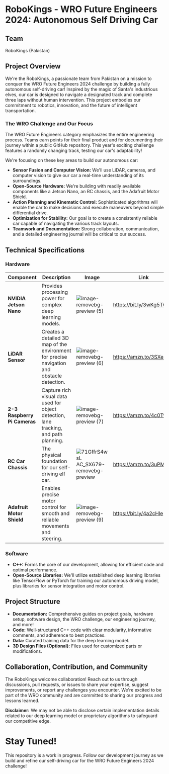 # RoboKings - WRO Future Engineers 2024: Autonomous Self Driving Car
## Team
RoboKings (Pakistan)

## Project Overview
We're the RoboKings, a passionate team from Pakistan on a mission to conquer the WRO Future Engineers 2024 challenge by building a fully autonomous self-driving car! Inspired by the magic of Santa's industrious elves, our car is designed to navigate a designated track and complete three laps without human intervention. This project embodies our commitment to robotics, innovation, and the future of intelligent transportation.

### The WRO Challenge and Our Focus
The WRO Future Engineers category emphasizes the entire engineering process. Teams earn points for their final product and for documenting their journey within a public GitHub repository. This year's exciting challenge features a randomly changing track, testing our car's adaptability!

We're focusing on these key areas to build our autonomous car:

- **Sensor Fusion and Computer Vision:** We'll use LiDAR, cameras, and computer vision to give our car a real-time understanding of its surroundings.
- **Open-Source Hardware:** We're building with readily available components like a Jetson Nano, an RC chassis, and the Adafruit Motor Shield.
- **Action Planning and Kinematic Control:** Sophisticated algorithms will enable the car to make decisions and execute maneuvers beyond simple differential drive.
- **Optimization for Stability:** Our goal is to create a consistently reliable car capable of navigating the various track layouts.
- **Teamwork and Documentation:** Strong collaboration, communication, and a detailed engineering journal will be critical to our success.

## Technical Specifications

### Hardware

| Component | Description | Image | Link 
|---|---|---|---|
| **NVIDIA Jetson Nano** | Provides processing power for complex deep learning models. | ![image-removebg-preview (5)](https://github.com/MoeezAnwar/RoboKings/assets/116732848/1dd911b8-c91a-4631-95df-8684bb978abf) | <https://bit.ly/3wKg5TG>
| **LiDAR Sensor** | Creates a detailed 3D map of the environment for precise navigation and obstacle detection. | ![image-removebg-preview (6)](https://github.com/MoeezAnwar/RoboKings/assets/116732848/2bff55ed-4e26-40d4-92c5-fb1c7ce7ac35) |<https://amzn.to/3SXeS2I>
| **2-3 Raspberry Pi Cameras** | Capture rich visual data used for object detection, lane tracking, and path planning. | ![image-removebg-preview (7)](https://github.com/MoeezAnwar/RoboKings/assets/116732848/bf8420fb-db4a-40f1-aea0-3e7068d7ce46) |<https://amzn.to/4c0Tv9o>
| **RC Car Chassis** | The physical foundation for our self-driving elf car. | ![71GffrS4wsL _AC_SX679_-removebg-preview](https://github.com/MoeezAnwar/RoboKings/assets/116732848/a55f7e87-181b-406d-88d0-e1d41bb70d0d)|<https://amzn.to/3uPM0Bz>
| **Adafruit Motor Shield** | Enables precise motor control for smooth and reliable movements and steering. | ![image-removebg-preview (9)](https://github.com/MoeezAnwar/RoboKings/assets/116732848/dcf58b72-aea9-4db2-9e2a-3df08da5f890) |<https://bit.ly/4a2cHle>

### Software
- **C++:** Forms the core of our development, allowing for efficient code and optimal performance.
- **Open-Source Libraries:** We'll utilize established deep learning libraries like TensorFlow or PyTorch for training our autonomous driving model, plus libraries for sensor integration and motor control.

## Project Structure
- **Documentation:** Comprehensive guides on project goals, hardware setup, software design, the WRO challenge, our engineering journey, and more!
- **Code:** Well-structured C++ code with clear modularity, informative comments, and adherence to best practices.
- **Data:** Curated training data for the deep learning model.
- **3D Design Files (Optional):** Files used for customized parts or modifications.

## Collaboration, Contribution, and Community
The RoboKings welcome collaboration! Reach out to us through discussions, pull requests, or issues to share your expertise, suggest improvements, or report any challenges you encounter. We're excited to be part of the WRO community and are committed to sharing our progress and lessons learned.

**Disclaimer:**  We may not be able to disclose certain implementation details related to our deep learning model or proprietary algorithms to safeguard our competitive edge.


# Stay Tuned!
This repository is a work in progress. Follow our development journey as we build and refine our self-driving car for the WRO Future Engineers 2024 challenge!
